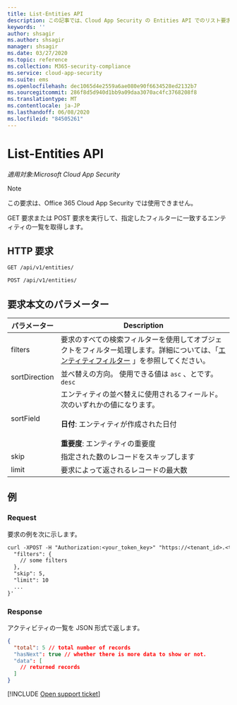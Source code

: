 ```yaml
---
title: List-Entities API
description: この記事では、Cloud App Security の Entities API でのリスト要求について説明します。
keywords: ''
author: shsagir
ms.author: shsagir
manager: shsagir
ms.date: 03/27/2020
ms.topic: reference
ms.collection: M365-security-compliance
ms.service: cloud-app-security
ms.suite: ems
ms.openlocfilehash: dec1065d4e2559a6ae080e90f6634528ed2132b7
ms.sourcegitcommit: 286f8d5d940d1bb9a09daa3070ac4fc3768208f8
ms.translationtype: MT
ms.contentlocale: ja-JP
ms.lasthandoff: 06/08/2020
ms.locfileid: "84505261"
---
```

# <a name="list---entities-api"></a>List-Entities API

*適用対象:Microsoft Cloud App Security*

> [!NOTE]
> この要求は、Office 365 Cloud App Security では使用できません。

GET 要求または POST 要求を実行して、指定したフィルターに一致するエンティティの一覧を取得します。

## <a name="http-request"></a>HTTP 要求

```rest
GET /api/v1/entities/
```

```rest
POST /api/v1/entities/
```

## <a name="request-body-parameters"></a>要求本文のパラメーター

| パラメーター | Description |
| --- | --- |
| filters | 要求のすべての検索フィルターを使用してオブジェクトをフィルター処理します。詳細については、「[エンティティフィルター](api-entities.md#filters) 」を参照してください。 |
| sortDirection | 並べ替えの方向。 使用できる値は `asc` 、とです。`desc` |
| sortField | エンティティの並べ替えに使用されるフィールド。 次のいずれかの値になります。<br /><br />**日付**: エンティティが作成された日付<br /><br />**重要度**: エンティティの重要度 |
| skip | 指定された数のレコードをスキップします |
| limit | 要求によって返されるレコードの最大数 |

## <a name="example"></a>例

### <a name="request"></a>Request

要求の例を次に示します。

```rest
curl -XPOST -H "Authorization:<your_token_key>" "https://<tenant_id>.<tenant_region>.contoso.com/api/v1/entities/" -d '{
  "filters": {
    // some filters
  },
  "skip": 5,
  "limit": 10
  ...
}'
```

### <a name="response"></a>Response

アクティビティの一覧を JSON 形式で返します。

```json
{
  "total": 5 // total number of records
  "hasNext": true // whether there is more data to show or not.
  "data": [
    // returned records
  ]
}
```

[!INCLUDE [Open support ticket](includes/support.md)]
